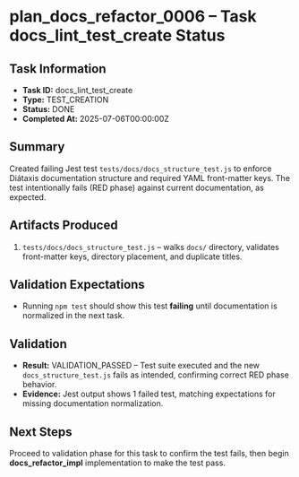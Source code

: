 # plan_docs_refactor_0006 – Task docs_lint_test_create Status

## Task Information
- **Task ID:** docs_lint_test_create
- **Type:** TEST_CREATION
- **Status:** DONE
- **Completed At:** 2025-07-06T00:00:00Z

## Summary
Created failing Jest test `tests/docs/docs_structure_test.js` to enforce Diátaxis documentation structure and required YAML front-matter keys. The test intentionally fails (RED phase) against current documentation, as expected.

## Artifacts Produced
1. `tests/docs/docs_structure_test.js` – walks `docs/` directory, validates front-matter keys, directory placement, and duplicate titles.

## Validation Expectations
- Running `npm test` should show this test **failing** until documentation is normalized in the next task.

## Validation
- **Result:** VALIDATION_PASSED – Test suite executed and the new `docs_structure_test.js` fails as intended, confirming correct RED phase behavior.
- **Evidence:** Jest output shows 1 failed test, matching expectations for missing documentation normalization.

## Next Steps
Proceed to validation phase for this task to confirm the test fails, then begin **docs_refactor_impl** implementation to make the test pass. 